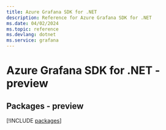 ```yaml
---
title: Azure Grafana SDK for .NET
description: Reference for Azure Grafana SDK for .NET
ms.date: 04/02/2024
ms.topic: reference
ms.devlang: dotnet
ms.service: grafana
---
```

# Azure Grafana SDK for .NET - preview
## Packages - preview
[!INCLUDE [packages](grafana-index.md)]